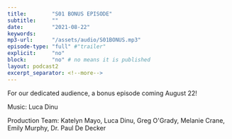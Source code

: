 ```yaml
---
title:        "S01 BONUS EPISODE"
subtitle:     ""
date:         "2021-08-22"
keywords:
mp3-url:      "/assets/audio/S01BONUS.mp3"
episode-type: "full" #"trailer"
explicit:     "no"
block:        "no" # no means it is published
layout: podcast2
excerpt_separator: <!--more-->
---
```

For our dedicated audience, a bonus episode coming August 22!<!--more-->
<!--more-->
Music: Luca Dinu

Production Team: Katelyn Mayo, Luca Dinu, Greg O'Grady, Melanie Crane, Emily Murphy, Dr. Paul De Decker
